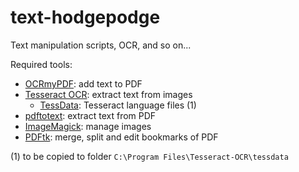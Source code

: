 # text-hodgepodge
Text manipulation scripts, OCR, and so on...

Required tools:
* [OCRmyPDF](https://ocrmypdf.readthedocs.io/en/latest/): add text to PDF
* [Tesseract OCR](https://github.com/tesseract-ocr/tesseract): extract text from images
  * [TessData](https://github.com/tesseract-ocr/tessdata): Tesseract language files (1)
* [pdftotext](https://www.xpdfreader.com/pdftotext-man.html): extract text from PDF
* [ImageMagick](https://imagemagick.org/): manage images
* [PDFtk](https://www.pdflabs.com/tools/pdftk-the-pdf-toolkit/): merge, split and edit bookmarks of PDF

(1) to be copied to folder `C:\Program Files\Tesseract-OCR\tessdata`